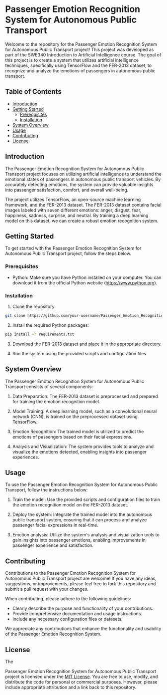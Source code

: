 # Passenger Emotion Recognition System for Autonomous Public Transport

Welcome to the repository for the Passenger Emotion Recognition System for Autonomous Public Transport project! This project was developed as part of the SWE340 Introduction to Artificial Intelligence course. The goal of this project is to create a system that utilizes artificial intelligence techniques, specifically using TensorFlow and the FER-2013 dataset, to recognize and analyze the emotions of passengers in autonomous public transport.

## Table of Contents

- [Introduction](#introduction)
- [Getting Started](#getting-started)
  - [Prerequisites](#prerequisites)
  - [Installation](#installation)
- [System Overview](#system-overview)
- [Usage](#usage)
- [Contributing](#contributing)
- [License](#license)

## Introduction

The Passenger Emotion Recognition System for Autonomous Public Transport project focuses on utilizing artificial intelligence to understand the emotional states of passengers in autonomous public transport vehicles. By accurately detecting emotions, the system can provide valuable insights into passenger satisfaction, comfort, and overall well-being.

The project utilizes TensorFlow, an open-source machine learning framework, and the FER-2013 dataset. The FER-2013 dataset contains facial images labeled with seven different emotions: anger, disgust, fear, happiness, sadness, surprise, and neutral. By training a deep learning model on this dataset, we can create a robust emotion recognition system.

## Getting Started

To get started with the Passenger Emotion Recognition System for Autonomous Public Transport project, follow the steps below.

### Prerequisites

- Python: Make sure you have Python installed on your computer. You can download it from the official Python website (https://www.python.org).

### Installation

1. Clone the repository:

```bash
git clone https://github.com/your-username/Passenger_Emotion_Recognition_System.git
```

2. Install the required Python packages:

```bash
pip install -r requirements.txt
```

3. Download the FER-2013 dataset and place it in the appropriate directory.

4. Run the system using the provided scripts and configuration files.

## System Overview

The Passenger Emotion Recognition System for Autonomous Public Transport consists of several components:

1. Data Preparation: The FER-2013 dataset is preprocessed and prepared for training the emotion recognition model.

2. Model Training: A deep learning model, such as a convolutional neural network (CNN), is trained on the preprocessed dataset using TensorFlow.

3. Emotion Recognition: The trained model is utilized to predict the emotions of passengers based on their facial expressions.

4. Analysis and Visualization: The system provides tools to analyze and visualize the emotions detected, enabling insights into passenger experiences.

## Usage

To use the Passenger Emotion Recognition System for Autonomous Public Transport, follow the instructions below:

1. Train the model: Use the provided scripts and configuration files to train the emotion recognition model on the FER-2013 dataset.

2. Deploy the system: Integrate the trained model into the autonomous public transport system, ensuring that it can process and analyze passenger facial expressions in real-time.

3. Emotion analysis: Utilize the system's analysis and visualization tools to gain insights into passenger emotions, enabling improvements in passenger experience and satisfaction.

## Contributing

Contributions to the Passenger Emotion Recognition System for Autonomous Public Transport project are welcome! If you have any ideas, suggestions, or improvements, please feel free to fork this repository and submit a pull request with your changes.

When contributing, please adhere to the following guidelines:

- Clearly describe the purpose and functionality of your contributions.
- Provide comprehensive documentation and usage instructions.
- Include any necessary configuration files or datasets.

We appreciate any contributions that enhance the functionality and usability of the Passenger Emotion Recognition System.

## License

The

 Passenger Emotion Recognition System for Autonomous Public Transport project is licensed under the [MIT License](LICENSE). You are free to use, modify, and distribute the code for personal or commercial purposes. However, please include appropriate attribution and a link back to this repository.
